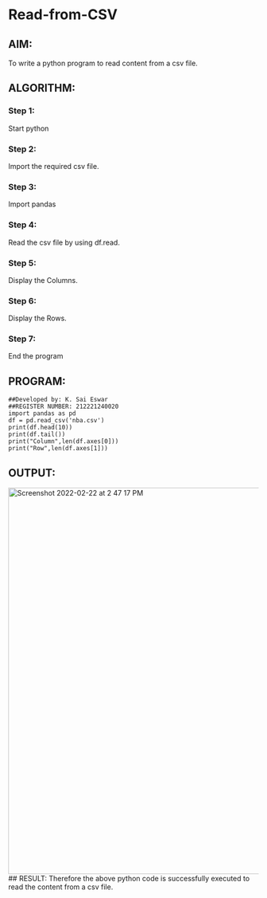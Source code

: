# Read-from-CSV

## AIM:

To write a python program to read content from a csv file.

## ALGORITHM:

### Step 1:

Start python

### Step 2:

Import the required csv file.

### Step 3:

Import pandas

### Step 4:

Read the csv file by using df.read.

### Step 5:

Display the Columns.

### Step 6:

Display the Rows.

### Step 7:

End the program
## PROGRAM:
~~~
##Developed by: K. Sai Eswar    
##REGISTER NUMBER: 212221240020
import pandas as pd
df = pd.read_csv('nba.csv')
print(df.head(10))
print(df.tail())
print("Column",len(df.axes[0]))
print("Row",len(df.axes[1]))
~~~

## OUTPUT:
<img width="776" alt="Screenshot 2022-02-22 at 2 47 17 PM" src="https://user-images.githubusercontent.com/93427011/155100973-89415e03-5fcb-4b54-93ca-c38059edf772.png">
## RESULT:
Therefore the above python code is successfully executed to read the content from a csv file.
